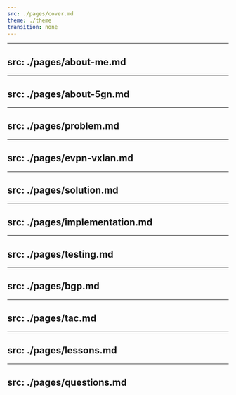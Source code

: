 ```yaml
---
src: ./pages/cover.md
theme: ./theme
transition: none
---
```


---
src: ./pages/about-me.md
---

---
src: ./pages/about-5gn.md
---

---
src: ./pages/problem.md
---

---
src: ./pages/evpn-vxlan.md
---

---
src: ./pages/solution.md
---

---
src: ./pages/implementation.md
---

---
src: ./pages/testing.md
---

---
src: ./pages/bgp.md
---

---
src: ./pages/tac.md
---

---
src: ./pages/lessons.md
---

---
src: ./pages/questions.md
---